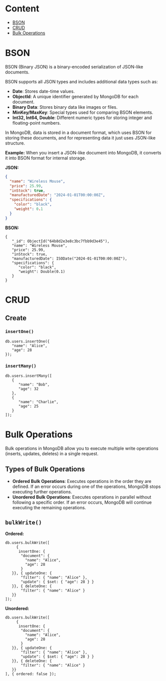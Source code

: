 # Content

- [BSON](#bson)
- [CRUD](#crud)
- [Bulk Operations](#bulk-operations)

# BSON

BSON (Binary JSON) is a binary-encoded serialization of JSON-like documents.

BSON supports all JSON types and includes additional data types such as:

- **Date**: Stores date-time values.
- **ObjectId**: A unique identifier generated by MongoDB for each document.
- **Binary Data**: Stores binary data like images or files.
- **MinKey/MaxKey**: Special types used for comparing BSON elements.
- **Int32, Int64, Double**: Different numeric types for storing integer and floating-point numbers.

In MongoDB, data is stored in a document format, which uses BSON for storing these documents, and for representing data it just uses JSON-like structure.

**Example:**
When you insert a JSON-like document into MongoDB, it converts it into BSON format for internal storage.

**JSON:**

```json
{
  "name": "Wireless Mouse",
  "price": 25.99,
  "inStock": true,
  "manufacturedDate": "2024-01-01T00:00:00Z",
  "specifications": {
    "color": "black",
    "weight": 0.1
  }
}
```

**BSON:**

```bson
{
   "_id": ObjectId("64b8d2e3e8c3bc7fbb9d3e45"),
   "name": "Wireless Mouse",
   "price": 25.99,
   "inStock": true,
   "manufacturedDate": ISODate("2024-01-01T00:00:00Z"),
   "specifications": {
      "color": "black",
      "weight": Double(0.1)
   }
}
```

# CRUD

## Create

### `insertOne()`

```shell
db.users.insertOne({
   "name": "Alice",
   "age": 28
});
```

### `insertMany()`

```shell
db.users.insertMany([
   {
      "name": "Bob",
      "age": 32
   },
   {
      "name": "Charlie",
      "age": 25
   }
]);
```

# Bulk Operations

Bulk operations in MongoDB allow you to execute multiple write operations (inserts, updates, deletes) in a single request.

## Types of Bulk Operations

- **Ordered Bulk Operations**: Executes operations in the order they are defined. If an error occurs during one of the operations, MongoDB stops executing further operations.
- **Unordered Bulk Operations**: Executes operations in parallel without following a specific order. If an error occurs, MongoDB will continue executing the remaining operations.

## `bulkWrite()`

**Ordered:**

```shell
db.users.bulkWrite([
     {
      insertOne: {
       "document": {
         "name": "Alice",
         "age": 28
       }
   }}, { updateOne: {
       "filter": { "name": "Alice" },
       "update": { $set: { "age": 28 } }
   }}, { deleteOne: {
       "filter": { "name": "Alice" }
   }}
]);
```

**Unordered:**

```shell
db.users.bulkWrite([
     {
      insertOne: {
       "document": {
         "name": "Alice",
         "age": 28
       }
   }}, { updateOne: {
       "filter": { "name": "Alice" },
       "update": { $set: { "age": 28 } }
   }}, { deleteOne: {
       "filter": { "name": "Alice" }
   }}
], { ordered: false });
```
